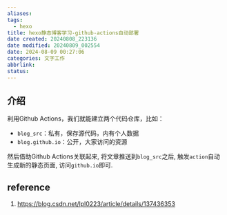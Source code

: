 ```yaml
---
aliases: 
tags:
  - hexo
title: hexo静态博客学习-github-actions自动部署
date created: 20240808_223136
date modified: 20240809_002554
date: 2024-08-09 00:27:06
categories: 文字工作
abbrlink:
status:
---
```


## 介绍

利用Github Actions，我们就能建立两个代码仓库，比如：
- `blog_src`：私有，保存源代码，内有个人数据
- `blog.github.io`：公开，大家访问的资源

然后借助Github Actions关联起来, 将文章推送到`blog_src`之后, 触发`action`自动生成新的静态页面, 访问`github.io`即可.




## reference

1. https://blog.csdn.net/lpl0223/article/details/137436353